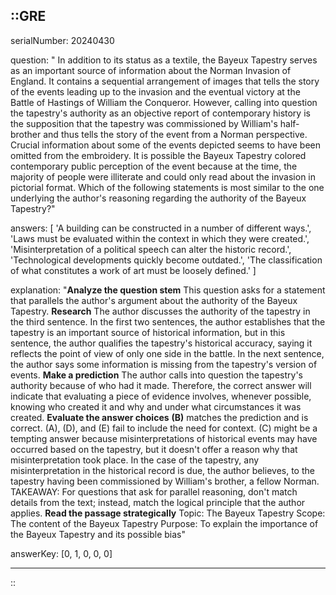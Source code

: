 ::GRE
---

serialNumber: 20240430

question: " In addition to its status as a textile, the Bayeux Tapestry serves as an important source of information about the Norman Invasion of England. It contains a sequential arrangement of images that tells the story of the events leading up to the invasion and the eventual victory at the Battle of Hastings of William the Conqueror. However, calling into question the tapestry's authority as an objective report of contemporary history is the supposition that the tapestry was commissioned by William's half-brother and thus tells the story of the event from a Norman perspective. Crucial information about some of the events depicted seems to have been omitted from the embroidery. It is possible the Bayeux Tapestry colored contemporary public perception of the event because at the time, the majority of people were illiterate and could only read about the invasion in pictorial format. Which of the following statements is most similar to the one underlying the author's reasoning regarding the authority of the Bayeux Tapestry?"

answers: [
  'A building can be constructed in a number of different ways.',
  'Laws must be evaluated within the context in which they were created.',
  'Misinterpretation of a political speech can alter the historic record.',
  'Technological developments quickly become outdated.',
  'The classification of what constitutes a work of art must be loosely defined.'
]

explanation: "<strong>Analyze the question stem</strong> This question asks for a statement that parallels the author's argument about the authority of the Bayeux Tapestry. <strong>Research</strong> The author discusses the authority of the tapestry in the third sentence. In the first two sentences, the author establishes that the tapestry is an important source of historical information, but in this sentence, the author qualifies the tapestry's historical accuracy, saying it reflects the point of view of only one side in the battle. In the next sentence, the author says some information is missing from the tapestry's version of events. <strong>Make a prediction</strong> The author calls into question the tapestry's authority because of who had it made. Therefore, the correct answer will indicate that evaluating a piece of evidence involves, whenever possible, knowing who created it and why and under what circumstances it was created. <strong>Evaluate the answer choices</strong> <strong>(B)</strong> matches the prediction and is correct. (A), (D), and (E) fail to include the need for context. (C) might be a tempting answer because misinterpretations of historical events may have occurred based on the tapestry, but it doesn't offer a reason why that misinterpretation took place. In the case of the tapestry, any misinterpretation in the historical record is due, the author believes, to the tapestry having been commissioned by William's brother, a fellow Norman. TAKEAWAY: For questions that ask for parallel reasoning, don't match details from the text; instead, match the logical principle that the author applies. <strong>Read the passage strategically</strong> Topic: The Bayeux Tapestry Scope: The content of the Bayeux Tapestry Purpose: To explain the importance of the Bayeux Tapestry and its possible bias"

answerKey: [0, 1, 0, 0, 0]

---
::